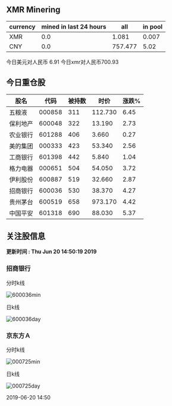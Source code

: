 ## XMR Minering

|currency|mined in last 24 hours|all|in pool|
|---|---|---|---|
|XMR|0.0|1.081|0.007|
|CNY|0.0|757.477|5.02|

今日美元对人民币 6.91	今日xmr对人民币700.93


## 今日重仓股 

|股名|代码|被持数|时价|涨跌%|
|---|---|---|---|---|
|五粮液|000858|311|112.730|6.45|
|保利地产|600048|322|13.190|2.73|
|农业银行|601288|406|3.660|0.27|
|美的集团|000333|423|53.340|2.56|
|工商银行|601398|442|5.840|1.04|
|格力电器|000651|504|54.050|3.72|
|伊利股份|600887|519|32.660|2.87|
|招商银行|600036|530|38.370|4.27|
|贵州茅台|600519|658|973.170|4.42|
|中国平安|601318|690|88.030|5.37|

## 关注股信息
**更新时间 : Thu Jun 20 14:50:19 2019**
### 招商银行 
分时k线

![600036min](http://image.sinajs.cn/newchart/min/n/sh600036.gif)

日k线

![600036day](http://image.sinajs.cn/newchart/daily/n/sh600036.gif)

### 京东方Ａ 
分时k线

![000725min](http://image.sinajs.cn/newchart/min/n/sz000725.gif)

日k线

![000725day](http://image.sinajs.cn/newchart/daily/n/sz000725.gif)

2019-06-20 14:50